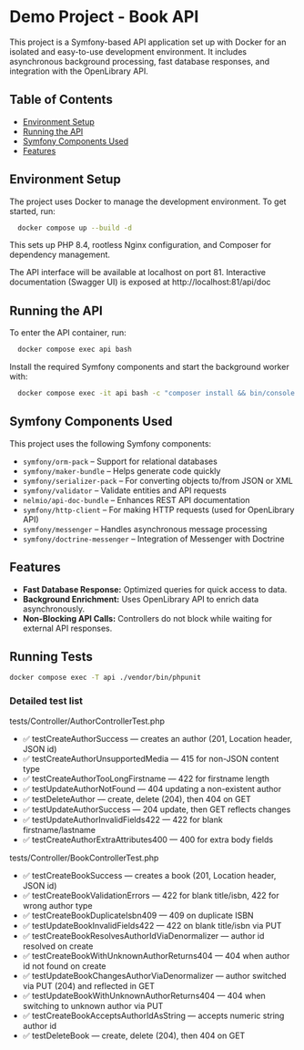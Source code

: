 # Demo Project - Book API

This project is a Symfony-based API application set up with Docker for an isolated and easy-to-use development environment. It includes asynchronous background processing, fast database responses, and integration with the OpenLibrary API.

## Table of Contents
- [Environment Setup](#environment-setup)
- [Running the API](#running-the-api)
- [Symfony Components Used](#symfony-components-used)
- [Features](#features)

## Environment Setup

The project uses Docker to manage the development environment. To get started, run:

```bash
  docker compose up --build -d
```
This sets up PHP 8.4, rootless Nginx configuration, and Composer for dependency management.

The API interface will be available at localhost on port 81. 
Interactive documentation (Swagger UI) is exposed at http://localhost:81/api/doc

## Running the API

To enter the API container, run:
```bash
  docker compose exec api bash
```
Install the required Symfony components and start the background worker with:
```bash
  docker compose exec -it api bash -c "composer install && bin/console doctrine:migrations:migrate --no-interaction && bin/console messenger:consume async -vv"
```

## Symfony Components Used

This project uses the following Symfony components:

- `symfony/orm-pack` – Support for relational databases
- `symfony/maker-bundle` – Helps generate code quickly
- `symfony/serializer-pack` – For converting objects to/from JSON or XML
- `symfony/validator` – Validate entities and API requests
- `nelmio/api-doc-bundle` – Enhances REST API documentation
- `symfony/http-client` – For making HTTP requests (used for OpenLibrary API)
- `symfony/messenger` – Handles asynchronous message processing
- `symfony/doctrine-messenger` – Integration of Messenger with Doctrine

## Features

- **Fast Database Response:** Optimized queries for quick access to data.
- **Background Enrichment:** Uses OpenLibrary API to enrich data asynchronously.
- **Non-Blocking API Calls:** Controllers do not block while waiting for external API responses.

## Running Tests

```bash
docker compose exec -T api ./vendor/bin/phpunit
```

### Detailed test list

tests/Controller/AuthorControllerTest.php
- ✅ testCreateAuthorSuccess — creates an author (201, Location header, JSON id)
- ✅ testCreateAuthorUnsupportedMedia — 415 for non-JSON content type
- ✅ testCreateAuthorTooLongFirstname — 422 for firstname length
- ✅ testUpdateAuthorNotFound — 404 updating a non-existent author
- ✅ testDeleteAuthor — create, delete (204), then 404 on GET
- ✅ testUpdateAuthorSuccess — 204 update, then GET reflects changes
- ✅ testUpdateAuthorInvalidFields422 — 422 for blank firstname/lastname
- ✅ testCreateAuthorExtraAttributes400 — 400 for extra body fields

tests/Controller/BookControllerTest.php
- ✅ testCreateBookSuccess — creates a book (201, Location header, JSON id)
- ✅ testCreateBookValidationErrors — 422 for blank title/isbn, 422 for wrong author type
- ✅ testCreateBookDuplicateIsbn409 — 409 on duplicate ISBN
- ✅ testUpdateBookInvalidFields422 — 422 on blank title/isbn via PUT
- ✅ testCreateBookResolvesAuthorIdViaDenormalizer — author id resolved on create
- ✅ testCreateBookWithUnknownAuthorReturns404 — 404 when author id not found on create
- ✅ testUpdateBookChangesAuthorViaDenormalizer — author switched via PUT (204) and reflected in GET
- ✅ testUpdateBookWithUnknownAuthorReturns404 — 404 when switching to unknown author via PUT
- ✅ testCreateBookAcceptsAuthorIdAsString — accepts numeric string author id
- ✅ testDeleteBook — create, delete (204), then 404 on GET